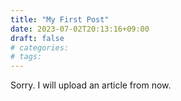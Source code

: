 ```yaml
---
title: "My First Post"
date: 2023-07-02T20:13:16+09:00
draft: false
# categories:
# tags:
---
```


Sorry. I will upload an article from now.

